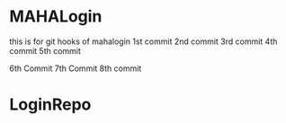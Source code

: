 # MAHALogin
this is for git hooks  of mahalogin
1st commit
2nd commit
3rd commit
4th commit
5th commit

6th Commit
7th Commit
8th commit
# LoginRepo
